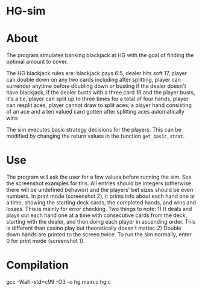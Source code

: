 # HG-sim

# About

The program simulates banking blackjack at HG with the goal of finding the optimal amount to cover. 

The HG blackjack rules are:
  blackjack pays 6:5, 
  dealer hits soft 17, 
  player can double down on any two cards including after splitting, 
  player can surrender anytime before doubling down or busting if the dealer doesn't have blackjack, 
  if the dealer busts with a three card 16 and the player busts, it's a tie, 
  player can split up to three times for a total of four hands,
  player can resplit aces,
  player cannot draw to split aces,
  a player hand consisting of an ace and a ten valued card gotten after splitting aces automatically wins
  
The sim executes basic strategy decisions for the players. This can be modified by changing the return values in the function `get_basic_strat`.

# Use
The program will ask the user for a few values before running the sim. See the screenshot examples for this. All entries should be integers (otherwise there will be undefined behavior) and the players' bet sizes should be even numbers.
In print mode (screenshot 2), it prints info about each hand one at a time, showing the starting deck cards, the completed hands, and wins and losses. This is mainly for error checking. Two things to note: 1) It deals and plays out each hand one at a time with consecutive cards from the deck, starting with the dealer, and then doing each player in ascending order. This is different than casino play but theoretically doesn't matter. 2) Double down hands are printed to the screen twice.
To run the sim normally, enter 0 for print mode (screenshot 1). 
# Compilation
gcc -Wall -std=c99 -O3 -o hg main.c hg.c

  
  
  
  
  
